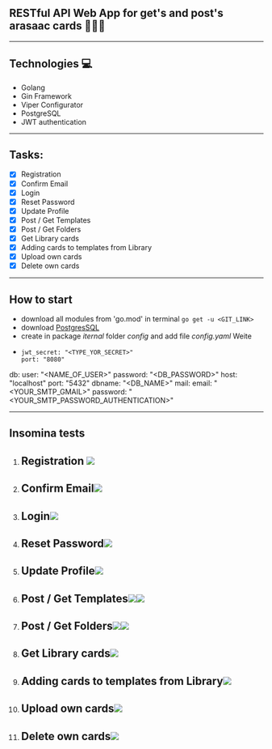## RESTful API Web App for get's and post's arasaac cards  📒📗📕
***
## Technologies 💻

-  Golang
-  Gin Framework
-  Viper Configurator
-  PostgreSQL
-  JWT authentication
***
## Tasks:
- [x]  Registration
- [x]  Confirm Email
- [x]  Login
- [x]  Reset Password
- [x]  Update Profile
- [x]  Post / Get Templates
- [x]  Post / Get Folders
- [x]  Get Library cards
- [x]  Adding cards to templates from Library
- [x]  Upload own cards
- [x]  Delete own cards
***
## How to start
- download all modules from 'go.mod' in terminal `go get -u <GIT_LINK>`
- download [PostgresSQL](https://www.postgresql.org/download/)
- create in package *iternal* folder *config* and add file *config.yaml*
Weite
- ```server:
  jwt_secret: "<TYPE_YOR_SECRET>"
  port: "8080"
db:
  user: "<NAME_OF_USER>"
  password: "<DB_PASSWORD>"
  host: "localhost"
  port: "5432"
  dbname: "<DB_NAME>"
mail:
  email: "<YOUR_SMTP_GMAIL>"
  password: "<YOUR_SMTP_PASSWORD_AUTHENTICATION>"
***
## Insomina tests

1. ## Registration <img src="./gitimages/Register.png">
2. ## Confirm Email<img src="./gitimages/Confirm.png">
3. ## Login<img src="./gitimages/Login.png">
4. ## Reset Password<img src="./gitimages/ResetPassword.png">
5. ## Update Profile<img src="./gitimages/Update.png">
6. ## Post / Get Templates<img src="./gitimages/PostTemp.png"><img src="./gitimages/GetTemp.png">
7. ## Post / Get Folders<img src="./gitimages/PostFolder.png"><img src="./gitimages/GetFolders.png">
8. ## Get Library cards<img src="./gitimages/GetLibrary.png">
9. ## Adding cards to templates from Library<img src="./gitimages/AddFromLibrary.png">
10. ## Upload own cards<img src="./gitimages/Upload.png">
11.  ## Delete own cards<img src="./gitimages/Delete.png">
